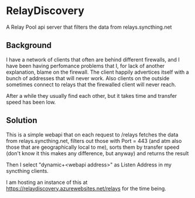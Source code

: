 # RelayDiscovery
A Relay Pool api server that filters the data from relays.syncthing.net

## Background
I have a network of clients that often are behind different firewalls, and I have been having perfomance problems that I, 
for lack of another explanation, blame on the firewall. The client happily advertices itself with a bunch of addresses that will never work.
Also clients on the outside sometimes connect to relays that the firewalled client will never reach. 

After a while they usually find each other, but it takes time and transfer speed has been low.

## Solution
This is a simple webapi that on each request to /relays fetches the data from relays.syncthing.net, filters out those with Port = 443 
(and atm also those that are geographically local to me), sorts them by transfer speed (don't know it this makes any difference, but anyway)
and returns the result

Then I select "dynamic+\<webapi address\>" as Listen Address in my syncthing clients.

I am hosting an instance of this at https://relaydiscovery.azurewebsites.net/relays for the time being.

